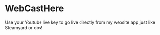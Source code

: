 # WebCastHere
Use your Youtube live key to go live directly from my website app just like Steamyard or obs!
